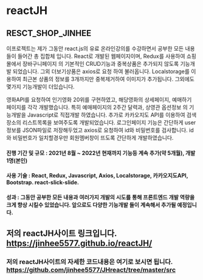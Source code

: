 # reactJH
## RESCT_SHOP_JINHEE
이프로젝트는 제가 그동안 react.js의 유료 온라인강의를 수강하면서 공부한 모든 내용들이 들어간 총 집합체 입니다. 
React로 개발된 웹페이지이며, Redux를 사용하여 쇼핑몰에서 장바구니페이지 의 기본적인 CRUD기능과 중복상품은 추가되지 않도록 기능개발 되었습니다. 
그외 더보기상품은 axios로 요청 하여 불러옵니다. Localstorage를 이용하여 최근본 상품의 정보를 3개까지만 중복제거하여 이미지가 추가됩니다.
그외에도 몇가지 기능개발이 더있습니다. 

영화API를 요청하여 인기영화 20위를 구현하였고, 해당영화의 상세페이지, 예매하기 페이지를 각각 개발했습니다.
특히 예매페이지의 2주간 달력과, 상영관 옵션정보 의 기능개발을 Javascript로 직접개발 하였습니다.
추가로 카카오지도 API를 이용하여 검색장소의 리스트목록을 보여주도록 개발되었습니다.
로그인페이지 기능은 간단하게 user정보를 JSON파일로 저장해두었고 axios로 요청하여 id와 비밀번호를 검사합니다. 
id와 비밀번호가 일치할경우만 회원멤버창이 뜨도록 간단하게 개발하였습니다.


#### 진행 기간 및 규모 : 2021년 8월 ~ 2022년 현재까지 기능등 계속 추가(약 5개월), 개발 1명(본인)
#### 사용 기술 : React, Redux, Javascript, Axios, Localstorage, 카카오지도API, Bootstrap. react-slick-slide.
#### 성과 : 그동안 공부한 모든 내용과 여러가지 개발의 시도를 통해 프론트엔드 개발 역량을 크게 향상 시킬수 있었습니다. 앞으로도 다양한 기능개발 들이 계속해서 추가될 예정입니다.

## 저의 reactJH사이트 링크입니다. https://jinhee5577.github.io/reactJH/
### 저의 reactJH사이트의 자세한 코드내용은 여기로 보시면 됩니다. https://github.com/jinhee5577/JHreact/tree/master/src 
